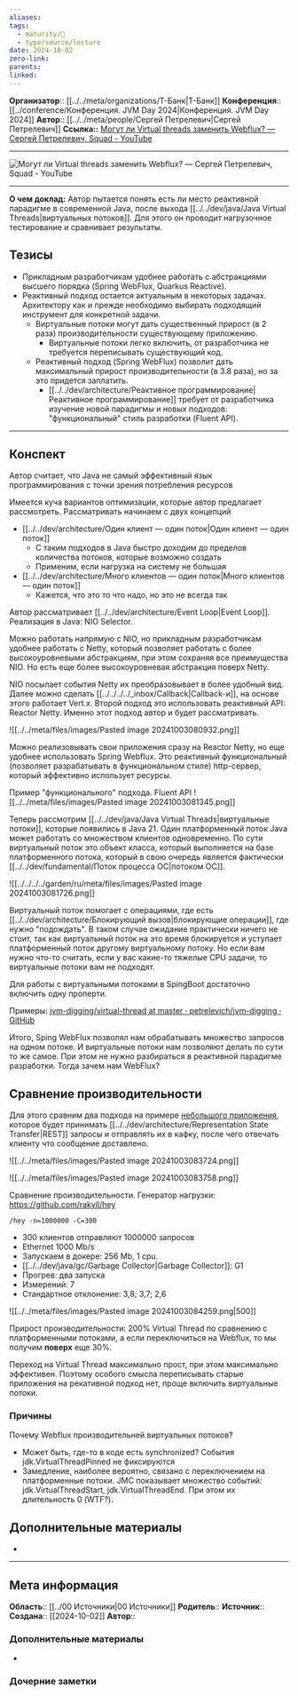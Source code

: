 ```yaml
---
aliases: 
tags:
  - maturity/🌱
  - type/source/lecture
date: 2024-10-02
zero-link: 
parents: 
linked:
---
```

**Организатор**:: [[../../meta/organizations/Т-Банк|Т-Банк]]
**Конференция**:: [[../conference/Конференция. JVM Day 2024|Конференция. JVM Day 2024]]
**Автор**:: [[../../meta/people/Сергей Петрелевич|Сергей Петрелевич]]
**Ссылка::** [Могут ли Virtual threads заменить Webflux? — Сергей Петрелевич, Squad - YouTube](https://www.youtube.com/watch?v=SOvzg-uoVco)

***
![Могут ли Virtual threads заменить Webflux? — Сергей Петрелевич, Squad - YouTube](https://www.youtube.com/watch?v=SOvzg-uoVco)
***
**О чем доклад:** Автор пытается понять есть ли место реактивной парадигме в современной Java, после выхода [[../../dev/java/Java Virtual Threads|виртуальных потоков]]. Для этого он проводит нагрузочное тестирование и сравнивает результаты.

## Тезисы
- Прикладным разработчикам удобнее работать с абстракциями высшего порядка (Spring WebFlux, Quarkus Reactive).
- Реактивный подход остается актуальным в некоторых задачах. Архитектору как и прежде необходимо выбирать подходящий инструмент для конкретной задачи.
	- Виртуальные потоки могут дать существенный прирост (в 2 раза) производительности существующему приложению.
		- Виртуальные потоки легко включить, от разработчика не требуется переписывать существующий код.
	- Реактивный подход (Spring WebFlux) позволит дать максимальный прирост производительности (в 3.8 раза), но за это придется заплатить.
		- [[../../dev/architecture/Реактивное программирование|Реактивное программирование]] требует от разработчика изучение новой парадигмы и новых подходов: "функциональный" стиль разработки (Fluent API).
***
## Конспект
Автор считает, что Java не самый эффективный язык программирования с точки зрения потребления ресурсов

Имеется куча вариантов оптимизации, которые автор предлагает рассмотреть. Рассматривать начинаем с двух концепций
-  [[../../dev/architecture/Один клиент — один поток|Один клиент — один поток]]
	- С таким подходов в Java быстро доходим до пределов количества потоков, которые возможно создать
	- Применим, если нагрузка на систему не большая
- [[../../dev/architecture/Много клиентов — один поток|Много клиентов — один поток]]
	- Кажется, что это то что надо, но это не всегда так

Автор рассматривает [[../../dev/architecture/Event Loop|Event Loop]]. Реализация в Java: NIO Selector.

Можно работать напрямую с NIO, но прикладным разработчикам удобнее работать с Netty, который позволяет работать с более высокоуровневыми абстракциям, при этом сохраняя все преимущества NIO. Но есть еще более высокоуровневая абстракция поверх Netty.

NIO посылает события Netty их преобразовывает в более удобный вид. Далее можно сделать [[../../../../_inbox/Callback|Callback-и]], на основе этого работает Vert.x. Второй подход это использовать реактивный API: Reactor Netty. Именно этот подход автор и будет рассматривать.

![[../../meta/files/images/Pasted image 20241003080932.png]]

Можно реализовывать свои приложения сразу на Reactor Netty, но еще удобнее использовать Spring Webflux. Это реактивный функциональный (позволяет разрабатывать в функциональном стиле) http-сервер, который эффективно использует ресурсы.

Пример "функционального" подхода. Fluent API
![[../../meta/files/images/Pasted image 20241003081345.png]]

Теперь рассмотрим [[../../dev/java/Java Virtual Threads|виртуальные потоки]], которые появились в Java 21. Один платформенный поток Java может работать со множеством клиентов одновременно. По сути виртуальный поток это объект класса, который выполняется на базе платформенного потока, который в свою очередь является фактически [[../../dev/fundamental/Поток процесса ОС|потоком ОС]].

![[../../../../garden/ru/meta/files/images/Pasted image 20241003081726.png]]

Виртуальный поток помогает с операциями, где есть [[../../dev/architecture/Блокирующий вызов|блокирующие операции]], где нужно "подождать". В таком случае ожидание практически ничего не стоит, так как виртуальный поток на это время блокируется и уступает платформенный поток другому виртуальному потоку. Но если вам нужно что-то считать, если у вас какие-то тяжелые CPU задачи, то виртуальные потоки вам не подходят.

Для работы с виртуальными потоками в SpingBoot достаточно включить одну проперти.

Примеры: [jvm-digging/virtual-thread at master · petrelevich/jvm-digging · GitHub](https://github.com/petrelevich/jvm-digging/tree/master/virtual-thread)

Итого, Sping WebFlux позволял нам обрабатывать множество запросов на одном потоке. И виртуальные потоки нам позволяют делать по сути то же самое. При этом не нужно разбираться в реактивной парадигме разработки. Тогда зачем нам WebFlux?

## Сравнение производительности
Для этого сравним два подхода на примере [небольшого приложения](https://github.com/petrelevich/jvm-digging/tree/master/virtual-thread), которое будет принимать [[../../dev/architecture/Representation State Transfer|REST]] запросы и отправлять их в кафку, после чего отвечать клиенту что сообщение доставлено.

![[../../meta/files/images/Pasted image 20241003083724.png]]

![[../../meta/files/images/Pasted image 20241003083758.png]]

Сравнение производительности. Генератор нагрузки: https://github.com/rakyll/hey

```
/hey -n=1000000 -C=300
```
- 300 клиентов отправляют 1000000 запросов
- Ethernet 1000 Mb/s
- Запускаем в докере: 256 Mb, 1 cpu.
- [[../../dev/java/gc/Garbage Collector|Garbage Collector]]: G1
- Прогрев: два запуска
- Измерений: 7
- Стандартное отклонение: 3,8; 3,7; 2,6

![[../../meta/files/images/Pasted image 20241003084259.png|500]]

Прирост производительности: 200% Virtual Thread по сравнению с платформенными потоками, а если переключиться на Webflux, то мы получим **поверх** еще 30%.

Переход на Virtual Thread максимально прост, при этом максимально эффективен. Поэтому особого смысла переписывать старые приложения на рекативной подход нет, проще включить виртуальные потоки.
### Причины
Почему Webflux производительней виртуальных потоков?
- Может быть, где-то в коде есть synchronized? События jdk.VirtualThreadPinned не фиксируются
- Замедление, наиболее вероятно, связано с переключением на платформенные потоки. JMC показывает множество событий: jdk.VirtualThreadStart, jdk.VirtualThreadEnd. При этом их длительность 0 (WTF?).
## Дополнительные материалы
- 
***
## Мета информация
**Область**:: [[../00 Источники|00 Источники]]
**Родитель**:: 
**Источник**:: 
**Создана**:: [[2024-10-02]]
**Автор**:: 
### Дополнительные материалы
- 

### Дочерние заметки
<!-- QueryToSerialize: LIST FROM [[]] WHERE contains(Родитель, this.file.link) or contains(parents, this.file.link) -->
